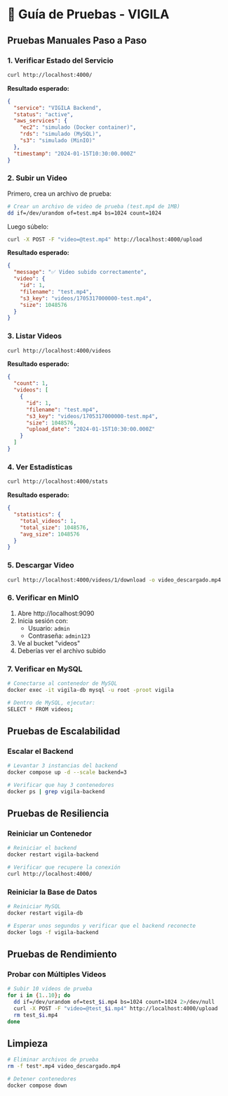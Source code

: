 # 🧪 Guía de Pruebas - VIGILA

## Pruebas Manuales Paso a Paso

### 1. Verificar Estado del Servicio

```bash
curl http://localhost:4000/
```

**Resultado esperado:**
```json
{
  "service": "VIGILA Backend",
  "status": "active",
  "aws_services": {
    "ec2": "simulado (Docker container)",
    "rds": "simulado (MySQL)",
    "s3": "simulado (MinIO)"
  },
  "timestamp": "2024-01-15T10:30:00.000Z"
}
```

### 2. Subir un Video

Primero, crea un archivo de prueba:

```bash
# Crear un archivo de video de prueba (test.mp4 de 1MB)
dd if=/dev/urandom of=test.mp4 bs=1024 count=1024
```

Luego súbelo:

```bash
curl -X POST -F "video=@test.mp4" http://localhost:4000/upload
```

**Resultado esperado:**
```json
{
  "message": "✅ Video subido correctamente",
  "video": {
    "id": 1,
    "filename": "test.mp4",
    "s3_key": "videos/1705317000000-test.mp4",
    "size": 1048576
  }
}
```

### 3. Listar Videos

```bash
curl http://localhost:4000/videos
```

**Resultado esperado:**
```json
{
  "count": 1,
  "videos": [
    {
      "id": 1,
      "filename": "test.mp4",
      "s3_key": "videos/1705317000000-test.mp4",
      "size": 1048576,
      "upload_date": "2024-01-15T10:30:00.000Z"
    }
  ]
}
```

### 4. Ver Estadísticas

```bash
curl http://localhost:4000/stats
```

**Resultado esperado:**
```json
{
  "statistics": {
    "total_videos": 1,
    "total_size": 1048576,
    "avg_size": 1048576
  }
}
```

### 5. Descargar Video

```bash
curl http://localhost:4000/videos/1/download -o video_descargado.mp4
```

### 6. Verificar en MinIO

1. Abre http://localhost:9090
2. Inicia sesión con:
   - Usuario: `admin`
   - Contraseña: `admin123`
3. Ve al bucket "videos"
4. Deberías ver el archivo subido

### 7. Verificar en MySQL

```bash
# Conectarse al contenedor de MySQL
docker exec -it vigila-db mysql -u root -proot vigila

# Dentro de MySQL, ejecutar:
SELECT * FROM videos;
```

## Pruebas de Escalabilidad

### Escalar el Backend

```bash
# Levantar 3 instancias del backend
docker compose up -d --scale backend=3

# Verificar que hay 3 contenedores
docker ps | grep vigila-backend
```

## Pruebas de Resiliencia

### Reiniciar un Contenedor

```bash
# Reiniciar el backend
docker restart vigila-backend

# Verificar que recupere la conexión
curl http://localhost:4000/
```

### Reiniciar la Base de Datos

```bash
# Reiniciar MySQL
docker restart vigila-db

# Esperar unos segundos y verificar que el backend reconecte
docker logs -f vigila-backend
```

## Pruebas de Rendimiento

### Probar con Múltiples Videos

```bash
# Subir 10 videos de prueba
for i in {1..10}; do
  dd if=/dev/urandom of=test_$i.mp4 bs=1024 count=1024 2>/dev/null
  curl -X POST -F "video=@test_$i.mp4" http://localhost:4000/upload
  rm test_$i.mp4
done
```

## Limpieza

```bash
# Eliminar archivos de prueba
rm -f test*.mp4 video_descargado.mp4

# Detener contenedores
docker compose down
```

